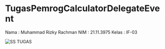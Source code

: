# TugasPemrogCalculatorDelegateEvent
Nama : Muhammad Rizky Rachman
NIM : 21.11.3975
Kelas : IF-03

![SS TUGAS](https://user-images.githubusercontent.com/97326712/205968175-3d297106-a5a2-466c-9646-8552eac3d620.png)
